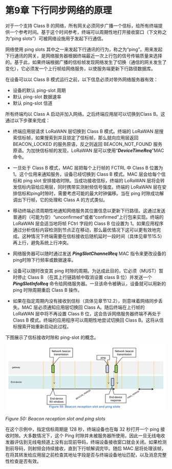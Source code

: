 # 第9章 下行同步网络的原理

对于一个支持 Class B 的网络，所有网关必须同步广播一个信标，给所有终端提供一个参考时间。基于这个时间参考，终端可以周期性地打开接收窗口（下文称之为“ping slots”）可被网络设施用于发起下行通信。

网络使用 ping slots 其中之一来发起下行通讯的行为，称之为“ping”。用来发起下行通讯的网关，是网络服务器根据终端最近一次上行包的信号传输质量来选择的。基于此，如果终端根据广播的信标帧发现网络发生了切换（通信的网关发生了变化），它必须发一个上行帧给网络服务，以使服务端更新下行路径数据库。

在设备可以以 Class B 模式运行之前，以下信息必须对带外网络服务器有效：

- 设备的默认 ping-slot 周期
- 默认 ping-slot 数据速率
- 默认 ping-slot 信道

所有终端均以 Class A 启动并加入网络。之后终端应用层可以切换到Class B。这通过以下步骤来完成：

- 终端应用层请求 LoRaWAN 层切换到 Class B 模式。终端的 LoRaWAN 层搜索信标帧，如果搜索到并且锁定了信标帧，那么就向应用层返回 BEACON_LOCKED 的服务原语，反之则返回 BEACON_NOT_FOUND 服务原语。为加快信标帧的发现，LoRaWAN 层可以使用“***DeviceTimeReq***”MAC命令。

- 一旦处于 Class B 模式，MAC 层把每个上行帧的 FCTRL 中 Class B 位置为1。这个位用来通知服务，设备已经切换到 Class B 模式。MAC 层会给每个信标和 ping slot 安排接收时隙。当成功接收信标，终端的 LoRaWAN 层将会转发信标内容给应用层，同时携带实测射频信号强度。终端的 LoRaWAN 层在安排信标和ping时隙时，需要考虑可能的最大时钟偏移。当在 ping 时隙成功解调出下行帧，它的处理和 Class A 的方式类似。
 
- 移动终端必须周期性地通知网络服务其位置信息以更新下行路径。这通过发送普通的（可能为空）“unconfirmed”或者“confirmed”上行包来实现。终端的 LoRaWAN 层会适当地将帧 FCtrl 字段的 Class B 位设置为 1。如果应用程序通过分析信标内容检测到节点正在移动，那么最优情况下这可以更有效地完成。这种情况下终端需要在信标接收后随机延时一段时间（具体见章节15.5）再上行，避免系统上行冲突。

- 网络服务器可以随时通过发送 ***PingSlotChannelReq*** MAC 指令来更改设备的 ping时隙下行频率或数据速率。

- 设备可以随时改变其 ping 时隙的周期。为达成此目的，它必须（MUST）暂时停止 Class B （在其上行链路帧中取消设置 class B 位）并发送一个 ***PingSlotInfoReq*** 命令给网络服务器。一旦该命令被确认，设备就可以用新的 ping 时隙周期重启 Class B 操作。

- 如果在指定周期内没有接收到信标（具体见章节12.2），则意味着网络同步丢失。MAC 层必须通知应用层切换回 Class A。随后终端在上行帧的 LoRaWAN 层中将不再设置 Class B 位，这会告诉网络服务器终端不再处于 Class B 模式。终端的应用程序可以周期性地尝试切换回 Class B。这将从信标搜索开始重新启动此过程。

下图展示了信标接收时隙和 ping-slot 的概念。

![](./media/15672401069192.jpg)

*Figure 50: Beacon reception slot and ping slots*

在这个示例中，指定信标周期是 128 秒，终端设备也在每 32 秒打开一个 ping 接收时隙。大多数情况下，这个 Ping 时隙并未被服务器所使用，因此一旦无线电收发器评估到无线电频道上没有出现前导码，终端设备接收窗口就会关闭。如果检测到前导码，则射频会持续接收，直到下行帧解调完毕。随后 MAC 层将处理该帧，在将其转发给应用层之前检查其地址字段是否与终端设备地址匹配，以及消息完整性检查是否有效。

